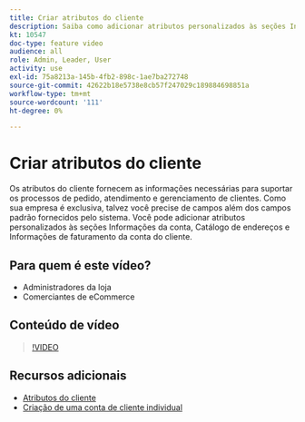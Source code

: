 ```yaml
---
title: Criar atributos do cliente
description: Saiba como adicionar atributos personalizados às seções Informações da conta, Catálogo de endereços e Informações de faturamento da conta de um cliente.
kt: 10547
doc-type: feature video
audience: all
role: Admin, Leader, User
activity: use
exl-id: 75a8213a-145b-4fb2-898c-1ae7ba272748
source-git-commit: 42622b18e5738e8cb57f247029c189884698851a
workflow-type: tm+mt
source-wordcount: '111'
ht-degree: 0%

---
```


# Criar atributos do cliente

Os atributos do cliente fornecem as informações necessárias para suportar os processos de pedido, atendimento e gerenciamento de clientes. Como sua empresa é exclusiva, talvez você precise de campos além dos campos padrão fornecidos pelo sistema. Você pode adicionar atributos personalizados às seções Informações da conta, Catálogo de endereços e Informações de faturamento da conta do cliente.

## Para quem é este vídeo?

- Administradores da loja
- Comerciantes de eCommerce

## Conteúdo de vídeo

>[!VIDEO](https://video.tv.adobe.com/v/343661?quality=12&learn=on)

## Recursos adicionais

- [Atributos do cliente](https://docs.magento.com/user-guide/stores/attributes-customer.html)
- [Criação de uma conta de cliente individual](https://docs.magento.com/user-guide/customers/account-create.html)
